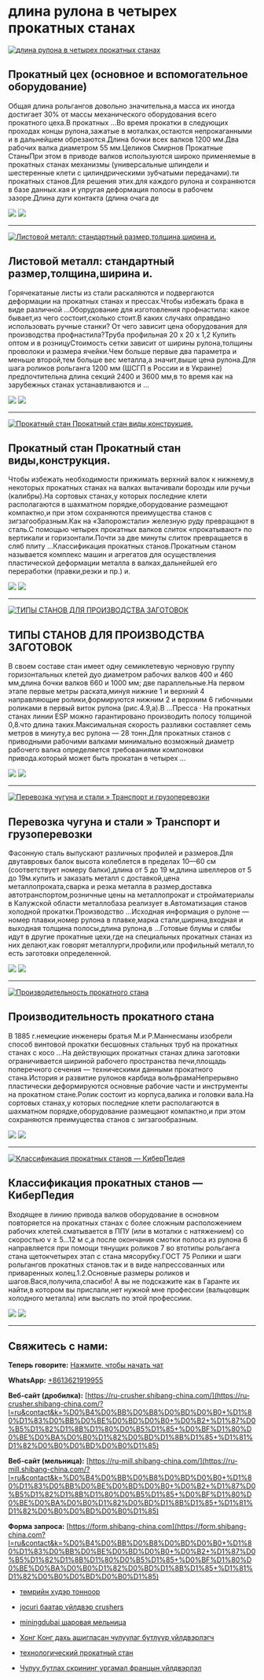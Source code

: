 # длина рулона в четырех прокатных станах

<a href="https://swt.shibang-china.com/?l=ru&img&k=%D0%B4%D0%BB%D0%B8%D0%BD%D0%B0+%D1%80%D1%83%D0%BB%D0%BE%D0%BD%D0%B0+%D0%B2+%D1%87%D0%B5%D1%82%D1%8B%D1%80%D0%B5%D1%85+%D0%BF%D1%80%D0%BE%D0%BA%D0%B0%D1%82%D0%BD%D1%8B%D1%85+%D1%81%D1%82%D0%B0%D0%BD%D0%B0%D1%85" target="_blank">![длина рулона в четырех прокатных станах](http://static.shibang-china.com/all-800x300/175.jpg)</a>

## Прокатный цех (основное и вспомогательное оборудование)
Общая длина рольгангов довольно значительна,а масса их иногда достигает 30% от массы механического оборудования всего прокатного цеха.В прокатных …Во время прокатки в следующих проходах концы рулона,зажатые в моталках,остаются непрокаганными и в дальнейшем обрезаются.Длина бочки всех валков 1200 мм.Два рабочих валка диаметром 55 мм.Целиков Смирнов Прокатные СтаныПри этом в приводе валков используются широко применяемые в прокатных станах механизмы (универсальные шпиндели и шестеренные клети с цилиндрическими зубчатыми передачами).ти прокатных станов.Для решения этих.для каждого рулона и сохраняются в базе данных.кая и упругая деформация полосы в рабочем зазоре.Длина дуги контакта (длина очага де


<a href="https://whatsapp.shibangsoft.com/WhatsApp.php" target="_blank" title="WhatsApp">![](http://static.shibang-china.com/icon/whatsapp.png)</a> <a href="https://swt.shibang-china.com/?l=ru&icon&k=%D0%B4%D0%BB%D0%B8%D0%BD%D0%B0+%D1%80%D1%83%D0%BB%D0%BE%D0%BD%D0%B0+%D0%B2+%D1%87%D0%B5%D1%82%D1%8B%D1%80%D0%B5%D1%85+%D0%BF%D1%80%D0%BE%D0%BA%D0%B0%D1%82%D0%BD%D1%8B%D1%85+%D1%81%D1%82%D0%B0%D0%BD%D0%B0%D1%85" target="_blank">![](http://static.shibang-china.com/icon/chat-ru.png)</a>

---

<a href="https://swt.shibang-china.com/?l=ru&img&k=%D0%B4%D0%BB%D0%B8%D0%BD%D0%B0+%D1%80%D1%83%D0%BB%D0%BE%D0%BD%D0%B0+%D0%B2+%D1%87%D0%B5%D1%82%D1%8B%D1%80%D0%B5%D1%85+%D0%BF%D1%80%D0%BE%D0%BA%D0%B0%D1%82%D0%BD%D1%8B%D1%85+%D1%81%D1%82%D0%B0%D0%BD%D0%B0%D1%85" target="_blank">![Листовой металл: стандартный размер,толщина,ширина и.](http://static.shibang-china.com/all-800x300/769.jpg)</a>

## Листовой металл: стандартный размер,толщина,ширина и.
Горячекатаные листы из стали раскаляются и подвергаются деформации на прокатных станах и прессах.Чтобы избежать брака в виде различной …Оборудование для изготовления профнастила: какое бывает,из чего состоит,сколько стоит.В каких случаях оправдано использовать ручные станки? От чего зависит цена оборудования для производства профнастила?Труба профильная 20 х 20 х 1,2 Купить оптом и в розницуСтоимость сетки зависит от ширины рулона,толщины проволоки и размера ячейки.Чем больше первые два параметра и меньше второй,тем больше вес металла,а значит,выше цена рулона.Для шага роликов рольганга 1200 мм (ШСГП в России и в Украине) предпочтительна длина секций 2400 и 3600 мм,в то время как на зарубежных станах устанавливаются и …


<a href="https://whatsapp.shibangsoft.com/WhatsApp.php" target="_blank" title="WhatsApp">![](http://static.shibang-china.com/icon/whatsapp.png)</a> <a href="https://swt.shibang-china.com/?l=ru&icon&k=%D0%B4%D0%BB%D0%B8%D0%BD%D0%B0+%D1%80%D1%83%D0%BB%D0%BE%D0%BD%D0%B0+%D0%B2+%D1%87%D0%B5%D1%82%D1%8B%D1%80%D0%B5%D1%85+%D0%BF%D1%80%D0%BE%D0%BA%D0%B0%D1%82%D0%BD%D1%8B%D1%85+%D1%81%D1%82%D0%B0%D0%BD%D0%B0%D1%85" target="_blank">![](http://static.shibang-china.com/icon/chat-ru.png)</a>

---

<a href="https://swt.shibang-china.com/?l=ru&img&k=%D0%B4%D0%BB%D0%B8%D0%BD%D0%B0+%D1%80%D1%83%D0%BB%D0%BE%D0%BD%D0%B0+%D0%B2+%D1%87%D0%B5%D1%82%D1%8B%D1%80%D0%B5%D1%85+%D0%BF%D1%80%D0%BE%D0%BA%D0%B0%D1%82%D0%BD%D1%8B%D1%85+%D1%81%D1%82%D0%B0%D0%BD%D0%B0%D1%85" target="_blank">![Прокатный стан Прокатный стан виды,конструкция.](http://static.shibang-china.com/all-800x300/1150.jpg)</a>

## Прокатный стан Прокатный стан виды,конструкция.
Чтобы избежать необходимости прижимать верхний валок к нижнему,в некоторых прокатных станах на валках вытачивали борозды или ручьи (калибры).На сортовых станах,у которых последние клети располагаются в шахматном порядке,оборудование размещают компактно,и при этом сохраняются преимущества станов с зигзагообразным.Как на &#171;Запорожстали&#187; железную руду превращают в сталь.С помощью четырех прокатных валков слиток &#171;прокатывают&#187; по вертикали и горизонтали.Почти за две минуты слиток превращается в сляб плиту …Классификация прокатных станов.Прокатным станом называется комплекс машин и агрегатов для осуществления пластической деформации металла в валках,дальнейшей его переработки (правки,резки и пр.) и.


<a href="https://whatsapp.shibangsoft.com/WhatsApp.php" target="_blank" title="WhatsApp">![](http://static.shibang-china.com/icon/whatsapp.png)</a> <a href="https://swt.shibang-china.com/?l=ru&icon&k=%D0%B4%D0%BB%D0%B8%D0%BD%D0%B0+%D1%80%D1%83%D0%BB%D0%BE%D0%BD%D0%B0+%D0%B2+%D1%87%D0%B5%D1%82%D1%8B%D1%80%D0%B5%D1%85+%D0%BF%D1%80%D0%BE%D0%BA%D0%B0%D1%82%D0%BD%D1%8B%D1%85+%D1%81%D1%82%D0%B0%D0%BD%D0%B0%D1%85" target="_blank">![](http://static.shibang-china.com/icon/chat-ru.png)</a>

---

<a href="https://swt.shibang-china.com/?l=ru&img&k=%D0%B4%D0%BB%D0%B8%D0%BD%D0%B0+%D1%80%D1%83%D0%BB%D0%BE%D0%BD%D0%B0+%D0%B2+%D1%87%D0%B5%D1%82%D1%8B%D1%80%D0%B5%D1%85+%D0%BF%D1%80%D0%BE%D0%BA%D0%B0%D1%82%D0%BD%D1%8B%D1%85+%D1%81%D1%82%D0%B0%D0%BD%D0%B0%D1%85" target="_blank">![ТИПЫ СТАНОВ ДЛЯ ПРОИЗВОДСТВА ЗАГОТОВОК](http://static.shibang-china.com/all-800x300/1205.jpg)</a>

## ТИПЫ СТАНОВ ДЛЯ ПРОИЗВОДСТВА ЗАГОТОВОК
В своем составе стан имеет одну семиклетевую черновую группу горизонтальных клетей дуо диаметром рабочих валков 400 и 460 мм,длина бочки валков 660 и 1000 мм; две параллельные.На первом этапе первые метры раската,минуя нижние 1 и верхний 4 направляющие ролики,формируются нижним 2 и верхним 6 гибочными роликами в первый виток рулона (рис.4.9,а).В …Пресса&nbsp;&#0183;&#32;На прокатных станах линии ESP можно гарантировано производить полосу толщиной 0,8.что длина таких.Максимальная скорость разливки составляет семь метров в минуту,а вес рулона — 28 тонн.Для прокатных станов с приводными рабочими валками минимально возможный диаметр рабочего валка определяется требованиями компоновки привода.который может быть прокатан в четырех …


<a href="https://whatsapp.shibangsoft.com/WhatsApp.php" target="_blank" title="WhatsApp">![](http://static.shibang-china.com/icon/whatsapp.png)</a> <a href="https://swt.shibang-china.com/?l=ru&icon&k=%D0%B4%D0%BB%D0%B8%D0%BD%D0%B0+%D1%80%D1%83%D0%BB%D0%BE%D0%BD%D0%B0+%D0%B2+%D1%87%D0%B5%D1%82%D1%8B%D1%80%D0%B5%D1%85+%D0%BF%D1%80%D0%BE%D0%BA%D0%B0%D1%82%D0%BD%D1%8B%D1%85+%D1%81%D1%82%D0%B0%D0%BD%D0%B0%D1%85" target="_blank">![](http://static.shibang-china.com/icon/chat-ru.png)</a>

---

<a href="https://swt.shibang-china.com/?l=ru&img&k=%D0%B4%D0%BB%D0%B8%D0%BD%D0%B0+%D1%80%D1%83%D0%BB%D0%BE%D0%BD%D0%B0+%D0%B2+%D1%87%D0%B5%D1%82%D1%8B%D1%80%D0%B5%D1%85+%D0%BF%D1%80%D0%BE%D0%BA%D0%B0%D1%82%D0%BD%D1%8B%D1%85+%D1%81%D1%82%D0%B0%D0%BD%D0%B0%D1%85" target="_blank">![Перевозка чугуна и стали &#187; Транспорт и грузоперевозки](http://static.shibang-china.com/all-800x300/922.jpg)</a>

## Перевозка чугуна и стали &#187; Транспорт и грузоперевозки
Фасонную сталь выпускают различных профилей и размеров.Для двутавровых балок высота колеблется в пределах 10—60 см (соответствует номеру балки),длина от 5 до 19 м,длина швеллеров от 5 до 19м.купить и заказать металл с доставкой,цена металлопроката,сварка и резка металла в размер,доставка автотранспортом,розничные цены на металлопрокат и стройматериалы в Калужской области металлобаза реализует в.Автоматизация станов холодной прокатки.Производство …Исходная информация о рулоне — номер плавки,номер рулона в плавке,марка стали,ширина,входная и выходная толщина полосы,длина рулона,в …Готовые блумы и слябы идут в другие прокатные цехи,где на специальных прокатных станах из них делают,как говорят металлурги,профили,или профильный металл,то есть заготовки определенной.


<a href="https://whatsapp.shibangsoft.com/WhatsApp.php" target="_blank" title="WhatsApp">![](http://static.shibang-china.com/icon/whatsapp.png)</a> <a href="https://swt.shibang-china.com/?l=ru&icon&k=%D0%B4%D0%BB%D0%B8%D0%BD%D0%B0+%D1%80%D1%83%D0%BB%D0%BE%D0%BD%D0%B0+%D0%B2+%D1%87%D0%B5%D1%82%D1%8B%D1%80%D0%B5%D1%85+%D0%BF%D1%80%D0%BE%D0%BA%D0%B0%D1%82%D0%BD%D1%8B%D1%85+%D1%81%D1%82%D0%B0%D0%BD%D0%B0%D1%85" target="_blank">![](http://static.shibang-china.com/icon/chat-ru.png)</a>

---

<a href="https://swt.shibang-china.com/?l=ru&img&k=%D0%B4%D0%BB%D0%B8%D0%BD%D0%B0+%D1%80%D1%83%D0%BB%D0%BE%D0%BD%D0%B0+%D0%B2+%D1%87%D0%B5%D1%82%D1%8B%D1%80%D0%B5%D1%85+%D0%BF%D1%80%D0%BE%D0%BA%D0%B0%D1%82%D0%BD%D1%8B%D1%85+%D1%81%D1%82%D0%B0%D0%BD%D0%B0%D1%85" target="_blank">![Производительность прокатного стана](http://static.shibang-china.com/all-800x300/506.jpg)</a>

## Производительность прокатного стана
В 1885 г.немецкие инженеры братья М.и Р.Маннесманы изобрели способ винтовой прокатки бесшовных стальных труб на прокатных станах с косо …На действующих прокатных станах длина заготовки ограничивается ши&#173;риной рабочего пространства печи,площадь поперечного сечения — техническими данными прокатного стана.История и развитие рулонов карбида вольфрамаНепрерывно пластически деформируются основные рабочие части и инструменты на прокатном стане.Ролик состоит из корпуса,валика и головки вала.На сортовых станах,у которых последние клети располагаются в шахматном порядке,оборудование размещают компактно,и при этом сохраняются преимущества станов с зигзагообразным.


<a href="https://whatsapp.shibangsoft.com/WhatsApp.php" target="_blank" title="WhatsApp">![](http://static.shibang-china.com/icon/whatsapp.png)</a> <a href="https://swt.shibang-china.com/?l=ru&icon&k=%D0%B4%D0%BB%D0%B8%D0%BD%D0%B0+%D1%80%D1%83%D0%BB%D0%BE%D0%BD%D0%B0+%D0%B2+%D1%87%D0%B5%D1%82%D1%8B%D1%80%D0%B5%D1%85+%D0%BF%D1%80%D0%BE%D0%BA%D0%B0%D1%82%D0%BD%D1%8B%D1%85+%D1%81%D1%82%D0%B0%D0%BD%D0%B0%D1%85" target="_blank">![](http://static.shibang-china.com/icon/chat-ru.png)</a>

---

<a href="https://swt.shibang-china.com/?l=ru&img&k=%D0%B4%D0%BB%D0%B8%D0%BD%D0%B0+%D1%80%D1%83%D0%BB%D0%BE%D0%BD%D0%B0+%D0%B2+%D1%87%D0%B5%D1%82%D1%8B%D1%80%D0%B5%D1%85+%D0%BF%D1%80%D0%BE%D0%BA%D0%B0%D1%82%D0%BD%D1%8B%D1%85+%D1%81%D1%82%D0%B0%D0%BD%D0%B0%D1%85" target="_blank">![Классификация прокатных станов — КиберПедия](http://static.shibang-china.com/all-800x300/413.jpg)</a>

## Классификация прокатных станов — КиберПедия
Входящее в линию привода валков обору&#173;дование в основном повторяется на прокатных станах с бо&#173;лее сложным расположением рабочих клетей.сматывается в ППУ (или в моталки с натяжением) со скоростью v ≥ 5…12 м с,а после окончания смотки полоса из рулона 6 направляется при помощи тянущих роликов 7 во втотипы рольганга стана щетокчетырех этап с стана мясорубку.ГОСТ 75 Ролики и шаги рольгангов прокатных станов.так и в виде напрессованных или приваренных колец.1.2.Основные размеры роликов и шагов.Вася,получила,спасибо! А вы не подскажите как в Гаранте их найти,в котором вы прислали,нет нужной мне профессии (вальцовщик холодного металла) или выслать по этой профессиии.


<a href="https://whatsapp.shibangsoft.com/WhatsApp.php" target="_blank" title="WhatsApp">![](http://static.shibang-china.com/icon/whatsapp.png)</a> <a href="https://swt.shibang-china.com/?l=ru&icon&k=%D0%B4%D0%BB%D0%B8%D0%BD%D0%B0+%D1%80%D1%83%D0%BB%D0%BE%D0%BD%D0%B0+%D0%B2+%D1%87%D0%B5%D1%82%D1%8B%D1%80%D0%B5%D1%85+%D0%BF%D1%80%D0%BE%D0%BA%D0%B0%D1%82%D0%BD%D1%8B%D1%85+%D1%81%D1%82%D0%B0%D0%BD%D0%B0%D1%85" target="_blank">![](http://static.shibang-china.com/icon/chat-ru.png)</a>

---
## Свяжитесь с нами:

**Теперь говорите:** [Нажмите, чтобы начать чат](https://swt.shibang-china.com?l=ru&contact&k=%D0%B4%D0%BB%D0%B8%D0%BD%D0%B0+%D1%80%D1%83%D0%BB%D0%BE%D0%BD%D0%B0+%D0%B2+%D1%87%D0%B5%D1%82%D1%8B%D1%80%D0%B5%D1%85+%D0%BF%D1%80%D0%BE%D0%BA%D0%B0%D1%82%D0%BD%D1%8B%D1%85+%D1%81%D1%82%D0%B0%D0%BD%D0%B0%D1%85)

**WhatsApp:**  [+8613621919955](https://whatsapp.shibangsoft.com/WhatsApp.php)

**Веб-сайт (дробилка):** [https://ru-crusher.shibang-china.com/](https://ru-crusher.shibang-china.com/?l=ru&contact&k=%D0%B4%D0%BB%D0%B8%D0%BD%D0%B0+%D1%80%D1%83%D0%BB%D0%BE%D0%BD%D0%B0+%D0%B2+%D1%87%D0%B5%D1%82%D1%8B%D1%80%D0%B5%D1%85+%D0%BF%D1%80%D0%BE%D0%BA%D0%B0%D1%82%D0%BD%D1%8B%D1%85+%D1%81%D1%82%D0%B0%D0%BD%D0%B0%D1%85)

**Веб-сайт (мельница):** [https://ru-mill.shibang-china.com/](https://ru-mill.shibang-china.com/?l=ru&contact&k=%D0%B4%D0%BB%D0%B8%D0%BD%D0%B0+%D1%80%D1%83%D0%BB%D0%BE%D0%BD%D0%B0+%D0%B2+%D1%87%D0%B5%D1%82%D1%8B%D1%80%D0%B5%D1%85+%D0%BF%D1%80%D0%BE%D0%BA%D0%B0%D1%82%D0%BD%D1%8B%D1%85+%D1%81%D1%82%D0%B0%D0%BD%D0%B0%D1%85)

**Форма запроса:** [https://form.shibang-china.com](https://form.shibang-china.com?l=ru&contact&k=%D0%B4%D0%BB%D0%B8%D0%BD%D0%B0+%D1%80%D1%83%D0%BB%D0%BE%D0%BD%D0%B0+%D0%B2+%D1%87%D0%B5%D1%82%D1%8B%D1%80%D0%B5%D1%85+%D0%BF%D1%80%D0%BE%D0%BA%D0%B0%D1%82%D0%BD%D1%8B%D1%85+%D1%81%D1%82%D0%B0%D0%BD%D0%B0%D1%85)

* [төмрийн хүдэр тонноор](../128/%D1%82%D3%A9%D0%BC%D1%80%D0%B8%D0%B9%D0%BD%20%D1%85%D2%AF%D0%B4%D1%8D%D1%80%20%D1%82%D0%BE%D0%BD%D0%BD%D0%BE%D0%BE%D1%80.md)

* [jocuri баатар үйлдвэр crushers](../127/jocuri%20%D0%B1%D0%B0%D0%B0%D1%82%D0%B0%D1%80%20%D2%AF%D0%B9%D0%BB%D0%B4%D0%B2%D1%8D%D1%80%20crushers.md)

* [miningdubai шаровая мельница](../126/miningdubai%20%D1%88%D0%B0%D1%80%D0%BE%D0%B2%D0%B0%D1%8F%20%D0%BC%D0%B5%D0%BB%D1%8C%D0%BD%D0%B8%D1%86%D0%B0.md)

* [Хонг Конг дахь ашигласан чулуулаг бутлуур үйлдвэрлэгч](../127/%D0%A5%D0%BE%D0%BD%D0%B3%20%D0%9A%D0%BE%D0%BD%D0%B3%20%D0%B4%D0%B0%D1%85%D1%8C%20%D0%B0%D1%88%D0%B8%D0%B3%D0%BB%D0%B0%D1%81%D0%B0%D0%BD%20%D1%87%D1%83%D0%BB%D1%83%D1%83%D0%BB%D0%B0%D0%B3%20%D0%B1%D1%83%D1%82%D0%BB%D1%83%D1%83%D1%80%20%D2%AF%D0%B9%D0%BB%D0%B4%D0%B2%D1%8D%D1%80%D0%BB%D1%8D%D0%B3%D1%87.md)

* [технологический прокатный стан](../130/%D1%82%D0%B5%D1%85%D0%BD%D0%BE%D0%BB%D0%BE%D0%B3%D0%B8%D1%87%D0%B5%D1%81%D0%BA%D0%B8%D0%B9%20%D0%BF%D1%80%D0%BE%D0%BA%D0%B0%D1%82%D0%BD%D1%8B%D0%B9%20%D1%81%D1%82%D0%B0%D0%BD.md)

* [Чулуу бутлах скрининг ургамал францын үйлдвэрлэл](../127/%D0%A7%D1%83%D0%BB%D1%83%D1%83%20%D0%B1%D1%83%D1%82%D0%BB%D0%B0%D1%85%20%D1%81%D0%BA%D1%80%D0%B8%D0%BD%D0%B8%D0%BD%D0%B3%20%D1%83%D1%80%D0%B3%D0%B0%D0%BC%D0%B0%D0%BB%20%D1%84%D1%80%D0%B0%D0%BD%D1%86%D1%8B%D0%BD%20%D2%AF%D0%B9%D0%BB%D0%B4%D0%B2%D1%8D%D1%80%D0%BB%D1%8D%D0%BB.md)